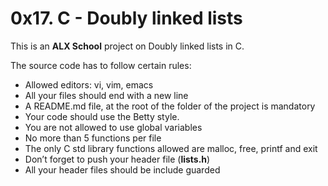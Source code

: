 # 0x17. C - Doubly linked lists

This is an **ALX School**  project on Doubly linked lists in C.

The source code has to follow certain rules:

 *   Allowed editors: vi, vim, emacs
 *   All your files should end with a new line
 *   A README.md file, at the root of the folder of the project is mandatory
 *   Your code should use the Betty style.
 *   You are not allowed to use global variables
 *   No more than 5 functions per file
 *   The only C std library functions allowed are malloc, free, printf and exit
 *   Don’t forget to push your header file (**lists.h**)
 *   All your header files should be include guarded

